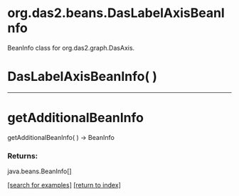 # org.das2.beans.DasLabelAxisBeanInfo

BeanInfo class for org.das2.graph.DasAxis.

# DasLabelAxisBeanInfo( )


***
<a name="getAdditionalBeanInfo"></a>
# getAdditionalBeanInfo
getAdditionalBeanInfo(  ) &rarr; BeanInfo



### Returns:
java.beans.BeanInfo[]


<a href="https://github.com/autoplot/dev/search?q=getAdditionalBeanInfo&unscoped_q=getAdditionalBeanInfo">[search for examples]</a>
<a href="https://github.com/autoplot/documentation/blob/master/javadoc/index-all.md">[return to index]</a>

